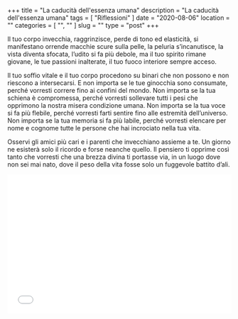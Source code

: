 +++
title = "La caducità dell'essenza umana"
description = "La caducità dell'essenza umana"
tags = [ "Riflessioni" ]
date = "2020-08-06"
location = ""
categories = [
  "",
  ""
]
slug = ""
type = "post"
+++

Il tuo corpo invecchia, raggrinzisce, perde di tono ed elasticità, si manifestano orrende macchie scure sulla pelle, la peluria s’incanutisce, la vista diventa sfocata, l’udito si fa più debole, ma il tuo spirito rimane giovane, le tue passioni inalterate, il tuo fuoco interiore sempre acceso. 

Il tuo soffio vitale e il tuo corpo procedono su binari che non possono e non riescono a intersecarsi. E non importa se le tue ginocchia sono consumate, perché vorresti correre fino ai confini del mondo. Non importa se la tua schiena è compromessa, perché vorresti sollevare tutti i pesi che opprimono la nostra misera condizione umana. Non importa se la tua voce si fa più flebile, perché vorresti farti sentire fino alle estremità dell’universo. Non importa se la tua memoria si fa più labile, perché vorresti elencare per nome e cognome tutte le persone che hai incrociato nella tua vita.

Osservi gli amici più cari e i parenti che invecchiano assieme a te. Un giorno ne esisterà solo il ricordo e forse neanche quello. Il pensiero ti opprime così tanto che vorresti che una brezza divina ti portasse via, in un luogo dove non sei mai nato, dove il peso della vita fosse solo un fuggevole battito d’ali. 

<div style="position: relative; padding-bottom: 56.25%; padding-top: 30px; height: 0; overflow: hidden;">
  <iframe src="//www.youtube.com/embed/iWFrio1Y2qk"
  style="position: absolute; top: 0; left: 0; width: 100%; height: 100%;" allowfullscreen frameborder="0" title="YouTube Video"></iframe>
</div>
